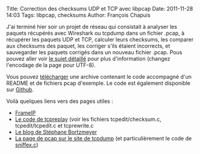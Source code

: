 Title: Correction des checksums UDP et TCP avec libpcap 
Date: 2011-11-28 14:03
Tags: libpcap, checksums
Author: François Chapuis

 J'ai terminé hier soir un projet de réseau qui consistait à analyser les paquets récupérés avec Wireshark ou tcpdump dans un fichier .pcap, à récupérer les paquets UDP et TCP, calculer leurs checksums, les comparer aux checksums des paquet, les corriger s'ils étaient incorrects, et sauvegarder les paquets corrigés dans un nouveau fichier .pcap. Pous pouvez aller voir [le sujet détaillé](http://www.i3s.unice.fr/~lopezpac/cours/2011/IntRes/projet.html) pour plus d'information (changez l'encodage de la page pour UTF-8).

Vous pouvez [télécharger]({filename}/resources/111128/pcap_reader.tgz) une archive contenant le code accompagné d'un README et de fichiers pcap d'exemple. Le code est également disponible sur [Github](https://github.com/Afnarel/pcap_reader).

Voilà quelques liens vers des pages utiles :

  * [FrameIP](http://www.frameip.com/entete-udp/#3.4_-_Checksum)
  * [Le code de tcpreplay](http://tcpreplay.synfin.net/browser/trunk/src/) (voir les fichiers tcpedit/checksum.c, tcpedit/tcpedit.c et tcprewrite.c
  * [Le blog de Stéphane Bortzmeyer](http://www.bortzmeyer.org/search?pattern=pcap)
  * [La page de pcap sur le site de tcpdump](http://www.tcpdump.org/pcap.html) (et particulièrement le code de [sniffex.c](http://www.tcpdump.org/sniffex.c))
